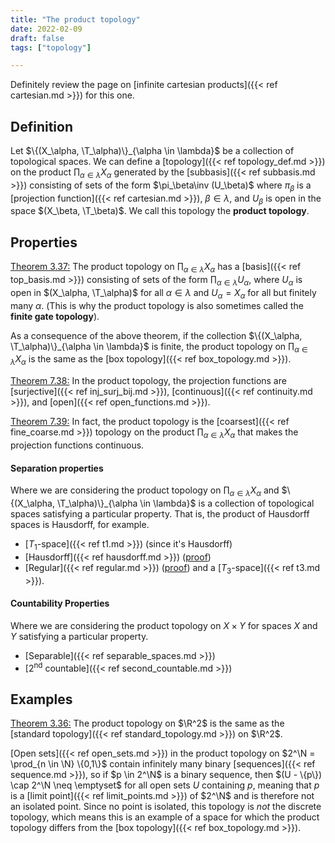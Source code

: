 ```yaml
---
title: "The product topology"
date: 2022-02-09
draft: false
tags: ["topology"]

---
```


Definitely review the page on [infinite cartesian products]({{< ref cartesian.md >}}) for this one.

## Definition
Let $\{(X_\alpha, \T_\alpha)\}_{\alpha \in \lambda}$ be a collection of topological spaces. We can define a [topology]({{< ref topology_def.md >}}) on the product $\prod_{\alpha \in \lambda} X_\alpha$ generated by the [subbasis]({{< ref subbasis.md >}}) consisting of sets of the form $\pi_\beta\inv (U_\beta)$ where $\pi_\beta$ is a [projection function]({{< ref cartesian.md >}}), $\beta \in \lambda$, and $U_\beta$ is open in the space $(X_\beta, \T_\beta)$. We call this topology the **product topology**.

## Properties
[Theorem 3.37:](\work.pdf#page=28) The product topology on $\prod_{\alpha \in \lambda} X_\alpha$ has a [basis]({{< ref top_basis.md >}}) consisting of sets of the form $\prod_{\alpha \in \lambda} U_\alpha$, where $U_\alpha$ is open in $(X_\alpha, \T_\alpha)$ for all $\alpha \in \lambda$ and $U_\alpha = X_\alpha$ for all but finitely many $\alpha$. (This is why the product topology is also sometimes called the **finite gate topology**). 

As a consequence of the above theorem, if the collection $\{(X_\alpha, \T_\alpha)\}_{\alpha \in \lambda}$ is finite, the product topology on $\prod_{\alpha \in \lambda} X_\alpha$ is the same as the [box topology]({{< ref box_topology.md >}}).

[Theorem 7.38:](\work.pdf#page=76) In the product topology, the projection functions are [surjective]({{< ref inj_surj_bij.md >}}), [continuous]({{< ref continuity.md >}}), and [open]({{< ref open_functions.md >}}).

[Theorem 7.39:](\work.pdf#page=78) In fact, the product topology is the [coarsest]({{< ref fine_coarse.md >}}) topology on the product $\prod_{\alpha \in \lambda} X_\alpha$ that makes the projection functions continuous. 

#### Separation properties
Where we are considering the product topology on $\prod_{\alpha \in \lambda} X_\alpha$ and $\{(X_\alpha, \T_\alpha)\}_{\alpha \in \lambda}$ is a collection of topological spaces satisfying a particular property. That is, the product of Hausdorff spaces is Hausdorff, for example.

- [$T_1$-space]({{< ref t1.md >}}) (since it's Hausdorff)
- [Hausdorff]({{< ref hausdorff.md >}}) ([proof](\work.pdf#page=35))
- [Regular]({{< ref regular.md >}}) ([proof](\work.pdf#page=35)) and a [$T_3$-space]({{< ref t3.md >}}).

#### Countability Properties
Where we are considering the product topology on $X \times Y$ for spaces $X$ and $Y$ satisfying a particular property.

- [Separable]({{< ref separable_spaces.md >}})
- [2<sup>nd</sup> countable]({{< ref second_countable.md >}})

## Examples
[Theorem 3.36:](\work.pdf#page=28) The product topology on $\R^2$ is the same as the [standard topology]({{< ref standard_topology.md >}}) on $\R^2$.

[Open sets]({{< ref open_sets.md >}}) in the product topology on $2^\N = \prod_{n \in \N} \{0,1\}$ contain infinitely many binary [sequences]({{< ref sequence.md >}}), so if $p \in 2^\N$ is a binary sequence, then $(U - \{p\}) \cap 2^\N \neq \emptyset$ for all open sets $U$ containing $p$, meaning that $p$ is a [limit point]({{< ref limit_points.md >}}) of $2^\N$ and is therefore not an isolated point. Since no point is isolated, this topology is *not* the discrete topology, which means this is an example of a space for which the product topology differs from the [box topology]({{< ref box_topology.md >}}).